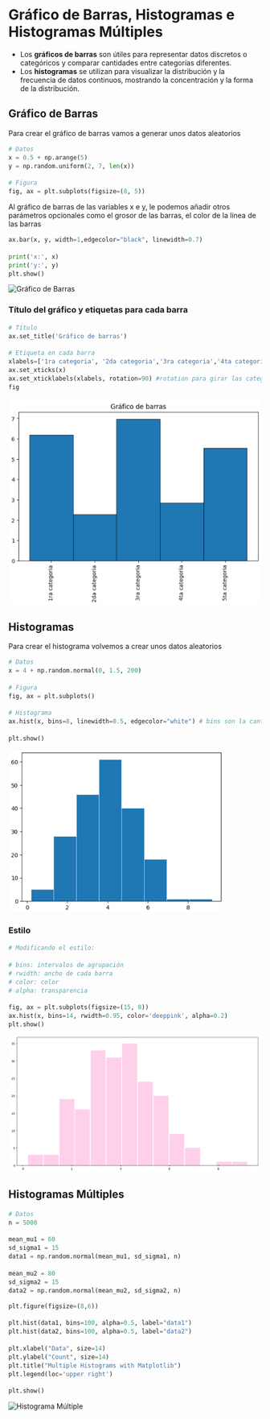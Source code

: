 # Gráfico de Barras, Histogramas e Histogramas Múltiples
- Los **gráficos de barras** son útiles para representar datos discretos o categóricos y comparar cantidades entre categorías diferentes.
- Los **histogramas** se utilizan para visualizar la distribución y la frecuencia de datos continuos, mostrando la concentración y la forma de la distribución.

## Gráfico de Barras
Para crear el gráfico de barras vamos a generar unos datos aleatorios
```python
# Datos
x = 0.5 + np.arange(5)
y = np.random.uniform(2, 7, len(x))

# Figura
fig, ax = plt.subplots(figsize=(8, 5))
```
Al gráfico de barras de las variables x e y, le podemos añadir otros parámetros opcionales como el grosor de las barras, el color de la línea de las barras
```python
ax.bar(x, y, width=1,edgecolor="black", linewidth=0.7)   

print('x:', x)
print('y:', y)
plt.show()
```
![Gráfico de Barras](https://github.com/Antchica/Python/blob/main/Imagenes/Gráfico%20de%20barras.png)

### Título del gráfico y etiquetas para cada barra
```python
# Título
ax.set_title('Gráfico de barras')

# Etiqueta en cada barra
xlabels=['1ra categoria', '2da categoria','3ra categoria','4ta categoria','5ta categoria']
ax.set_xticks(x)
ax.set_xticklabels(xlabels, rotation=90) #rotation para girar las categorías en vertical
fig
```
![Gráfico de Barras con título y etiquetas](https://github.com/Antchica/Python/blob/main/Imagenes/Gráfico%20de%20Barras%20con%20título%20y%20etiquetas.png)

## Histogramas
Para crear el histograma volvemos a crear unos datos aleatorios
```python
# Datos
x = 4 + np.random.normal(0, 1.5, 200)

# Figura
fig, ax = plt.subplots()

# Histograma
ax.hist(x, bins=8, linewidth=0.5, edgecolor="white") # bins son la cantidad de barras

plt.show()
```
![Histograma](https://github.com/Antchica/Python/blob/main/Imagenes/Histograma.png)

### Estilo
```python
# Modificando el estilo:

# bins: intervalos de agrupación
# rwidth: ancho de cada barra
# color: color
# alpha: transparencia

fig, ax = plt.subplots(figsize=(15, 8))
ax.hist(x, bins=14, rwidth=0.95, color='deeppink', alpha=0.2)
plt.show()
```
![Estilo de Histograma](https://github.com/Antchica/Python/blob/main/Imagenes/Estilo%20de%20histograma.png)

## Histogramas Múltiples
```python
# Datos
n = 5000

mean_mu1 = 60
sd_sigma1 = 15
data1 = np.random.normal(mean_mu1, sd_sigma1, n)

mean_mu2 = 80
sd_sigma2 = 15
data2 = np.random.normal(mean_mu2, sd_sigma2, n)
```

```python
plt.figure(figsize=(8,6))

plt.hist(data1, bins=100, alpha=0.5, label="data1")
plt.hist(data2, bins=100, alpha=0.5, label="data2")

plt.xlabel("Data", size=14)
plt.ylabel("Count", size=14)
plt.title("Multiple Histograms with Matplotlib")
plt.legend(loc='upper right')

plt.show()
```
![Histograma Múltiple](https://github.com/Antchica/Python/blob/main/Imagenes/Histograma%20múltiple.png)
